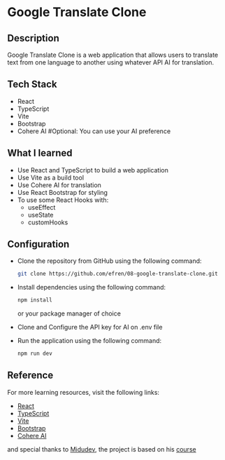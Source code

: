 # Google Translate Clone

## Description

Google Translate Clone is a web application that allows users to translate text from one language to another using whatever API AI for translation.

## Tech Stack

- React
- TypeScript
- Vite
- Bootstrap
- Cohere AI #Optional: You can use your AI preference

## What I learned

- Use React and TypeScript to build a web application
- Use Vite as a build tool
- Use Cohere AI for translation
- Use React Bootstrap for styling
- To use some React Hooks with:
  - useEffect
  - useState
  - customHooks

## Configuration

- Clone the repository from GitHub using the following command:

  ```bash
  git clone https://github.com/efren/08-google-translate-clone.git
  ```

- Install dependencies using the following command:

  ```bash
  npm install
  ```

  or your package manager of choice

- Clone and Configure the API key for AI on .env file

- Run the application using the following command:

  ```bash
  npm run dev
  ```

## Reference

For more learning resources, visit the following links:

- [React](https://reactjs.org/)
- [TypeScript](https://www.typescriptlang.org/)
- [Vite](https://vite.dev/)
- [Bootstrap](https://getbootstrap.com/)
- [Cohere AI](https://cohere.com/)

and special thanks to [Midudev](https://midudev.com/), the project is based on his [course](https://www.youtube.com/playlist?list=PLUofhDIg_38q4D0xNWp7FEHOTcZhjWJ29)

